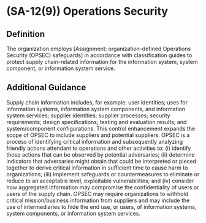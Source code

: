 
# (SA-12(9)) Operations Security

## Definition

The organization employs [Assignment: organization-defined Operations Security (OPSEC) safeguards] in accordance with classification guides to protect supply chain-related information for the information system, system component, or information system service.

## Additional Guidance

Supply chain information includes, for example: user identities; uses for information systems, information system components, and information system services; supplier identities; supplier processes; security requirements; design specifications; testing and evaluation results; and system/component configurations. This control enhancement expands the scope of OPSEC to include suppliers and potential suppliers. OPSEC is a process of identifying critical information and subsequently analyzing friendly actions attendant to operations and other activities to: (i) identify those actions that can be observed by potential adversaries; (ii) determine indicators that adversaries might obtain that could be interpreted or pieced together to derive critical information in sufficient time to cause harm to organizations; (iii) implement safeguards or countermeasures to eliminate or reduce to an acceptable level, exploitable vulnerabilities; and (iv) consider how aggregated information may compromise the confidentiality of users or users of the supply chain. OPSEC may require organizations to withhold critical mission/business information from suppliers and may include the use of intermediaries to hide the end use, or users, of information systems, system components, or information system services.
